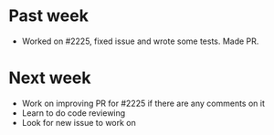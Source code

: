 # Past week

- Worked on #2225, fixed issue and wrote some tests. Made PR.

# Next week

- Work on improving PR for #2225 if there are any comments on it
- Learn to do code reviewing
- Look for new issue to work on